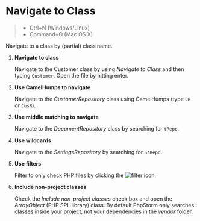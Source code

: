# Navigate to Class

> - Ctrl+N (Windows/Linux)
> - Command+O (Mac OS X)

Navigate to a class by (partial) class name.

1. **Navigate to class**

    Navigate to the Customer class by using *Navigate to Class* and then typing `Customer`. Open the file by hitting enter.

2. **Use CamelHumps to navigate**

    Navigate to the _CustomerRepository_ class using CamelHumps (type `CR` or `CusR`).

3. **Use middle matching to navigate**
    
    Navigate to the _DocumentRepository_ class by searching for `tRepo`.

4. **Use wildcards**

    Navigate to the _SettingsRepository_ by searching for `S*Repo`.

5. **Use filters** 

    Filter to only check PHP files by clicking the ![filter](../../sources/icons/filter.png) icon.

6. **Include non-project classes**
   
   Check the _Include non-project classes_ check box and open the _ArrayObject_ (PHP SPL library) class. By default PhpStorm only searches classes inside your project, not your dependencies in the _vendor_ folder.
